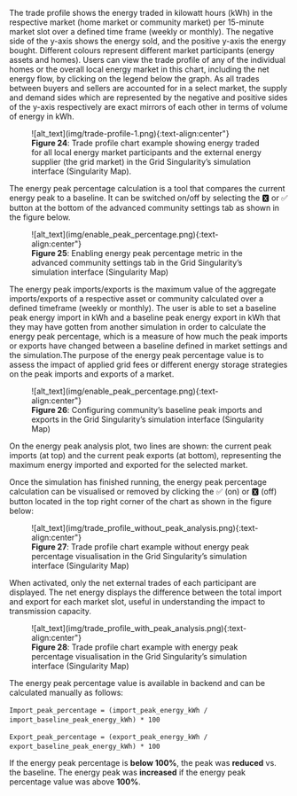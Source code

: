 The trade profile shows the energy traded in kilowatt hours (kWh) in the respective market (home market or community market) per 15-minute market slot over a defined time frame (weekly or monthly). The negative side of the y-axis shows the energy sold, and the positive y-axis the energy bought. Different colours represent different market participants (energy assets and homes). Users can view the trade profile of any of the individual homes or the overall local energy market in this chart, including the net energy flow, by clicking on the legend below the graph. As all trades between buyers and sellers are accounted for in a select market, the supply and demand sides which are represented by the negative and positive sides of the y-axis respectively are exact mirrors of each other in terms of volume of energy in kWh.

<figure markdown>
  ![alt_text](img/trade-profile-1.png){:text-align:center"}
  <figcaption><b>Figure 24</b>: Trade profile chart example showing energy traded for all local energy market participants and the external energy supplier (the grid market) in the Grid Singularity’s simulation interface (Singularity Map).
</figcaption>
</figure>

The energy peak percentage calculation is a tool that compares the current energy peak to a baseline. It can be switched on/off by selecting the 🆇 or ✅ button at the bottom of the advanced community settings tab as shown in the figure below.

<figure markdown>
  ![alt_text](img/enable_peak_percentage.png){:text-align:center"}
  <figcaption><b>Figure 25</b>: Enabling energy peak percentage metric in the advanced community settings tab in the Grid Singularity’s simulation interface (Singularity Map)
</figcaption>
</figure>

The energy peak imports/exports is the maximum value of the aggregate imports/exports of a respective asset or community calculated over a defined timeframe (weekly or monthly). The user is able to set a baseline peak energy import in kWh and a baseline peak energy export in kWh that they may have gotten from another simulation in order to calculate the energy peak percentage, which is a  measure of how much the peak imports or exports have changed between a baseline defined in market settings and the simulation.The purpose of the energy peak percentage value is to assess the impact of applied grid fees or different energy storage strategies on the peak imports and exports of a market.

<figure markdown>
  ![alt_text](img/enable_peak_percentage.png){:text-align:center"}
  <figcaption><b>Figure 26</b>: Configuring community’s baseline peak imports and exports in the Grid Singularity’s simulation interface (Singularity Map)
</figcaption>
</figure>

On the energy peak analysis plot, two lines are shown: the current peak imports (at top) and the current peak exports (at bottom), representing the maximum energy imported and exported for the selected market.

Once the simulation has finished running, the energy peak percentage calculation can be visualised or removed by clicking the  ✅ (on) or 🆇 (off) button located in the  top right corner of the chart as shown in the figure below:

<figure markdown>
  ![alt_text](img/trade_profile_without_peak_analysis.png){:text-align:center"}
  <figcaption><b>Figure 27</b>: Trade profile chart example without energy peak percentage visualisation in the Grid Singularity’s simulation interface (Singularity Map)
</figcaption>
</figure>

When activated, only the net external trades of each participant are displayed. The net energy displays the difference between the total import and export for each market slot, useful in understanding the impact to transmission capacity.

<figure markdown>
  ![alt_text](img/trade_profile_with_peak_analysis.png){:text-align:center"}
  <figcaption><b>Figure 28</b>: Trade profile chart example with energy peak percentage visualisation in the Grid Singularity’s simulation interface (Singularity Map)
</figcaption>
</figure>

The energy peak percentage value is available in backend and can be calculated manually as follows:

`Import_peak_percentage = (import_peak_energy_kWh / import_baseline_peak_energy_kWh) * 100`

`Export_peak_percentage = (export_peak_energy_kWh / export_baseline_peak_energy_kWh) * 100`

If the energy peak percentage is **below 100%**, the peak was **reduced** vs. the baseline. The energy peak was **increased** if the energy peak percentage value was above **100%**.
